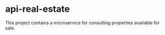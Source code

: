 # api-real-estate
This project contains a microservice for consulting properties available for sale.
